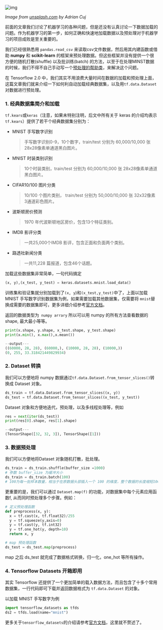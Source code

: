

![img](https://images.unsplash.com/photo-1575843456098-25dc4244e9f2?ixlib=rb-1.2.1&ixid=eyJhcHBfaWQiOjEyMDd9&auto=format&fit=crop&w=1000&q=80)

*Image from [unsplash.com](https://unsplash.com/photos/SuwFvHU-z-o) by Adrian Cuj*

前面的文章我们讨论了机器学习的各种问题，但是还没有认真讨论一下数据加载的问题。作为机器学习的第一步，如何正确和快速地加载数据以及预处理对于机器学习的项目成败是至关重要的。

我们已经很熟悉用 `pandas.read_csv` 来读取csv文件数据，然后用其内建函数或借助 **numpy** 和 **scikit-learn** 的框架来预处理数据。但这些框架并没有提供一个很方便的随机打散(shuffle) 以及批训练(batch) 的方法，以至于在处理MINST数据的时候，我们不得不自己手动写一个[预处理的帮助类](https://github.com/zht007/tensorflow-practice/blob/master/4_Clasification_DigitRecognizer/6_DL_Multi_Layer_CNN_for_DigitRecognizer_TF2_0.ipynb)，来解决这个问题。

在 Tensorflow 2.0 中，我们其实不用浪费大量时间在数据的加载和预处理上面，这篇文章我们就来介绍一下如何利自动加载经典数据集，以及用`tf.data.Dataset`对数据进行预处理。

### 1. 经典数据集简介和加载

`tf.kears`或`keras`（注意，如果未特别注明，后文中所有关于 keras 的介绍均表示 `tf.kears`）提供了若干个经典数据集分别为：

* MNIST 手写数字识别

  > 手写数字识别0-9，10个数字，train/test 分别为 60,000/10,000  张 28x28像素单通道黑白图片。

* MNIST 时装类别识别

  > 10个时装类别，train/test 分别为 60,000/10,000  张 28x28像素单通道黑白图片。

* CIFAR10/100 图片分类

  > 10/100 个图片类别， train/test 分别为 50,000/10,000  张 32x32像素3通道彩色图片。

* 波斯顿房价预测

  > 1970 年代波斯顿地区房价，包含13个特征类别。

* IMDB 影评分类

  > 一共25,000个IMDB 影评，包含正面和负面两个类别。

* 路透社新闻分类

  > 一共11,228 篇报道，包含46个话题。

加载这些数据集非常简单，一句代码搞定

```python
(x, y),(x_test, y_test) = keras.datasets.mnist.load_data()
```

训练集和验证集就分别加载到了`(x, y`)和`(x_test,y_test)`中了，上面以加载MNIST 手写数字识别数据集为例，如果需要加载其他数据集，仅需要将 `mnist`替换成需要的数据集即可，更多详细介绍参考[官方文档](https://keras.io/datasets/#imdb-movie-reviews-sentiment-classification)。

返回的数据类型为` numpy arrary` 所以可以用 numpy 的所有方法查看数据的shape, 最大最小等等。

```python
print(x.shape, y.shape, x_test.shape, y_test.shape)
print(x.min(), x.max(),x.mean())

--output---
((60000, 28, 28), (60000,), (10000, 28, 28), (10000,))
(0, 255, 33.318421449829934)
```



### 2. Dataset 转换

我们可以方便地将 numpy 数据通过`tf.data.Dataset.from_tensor_slices()`转换成 Dataset 对象。

```python
ds_train = tf.data.Dataset.from_tensor_slices((x, y))
ds_test = tf.data.Dataset.from_tensor_slices((x_test, y_test))
```

Dataset 对象和方便地迭代，预处理，以及多线程处理等，例如

```python
res = next(iter(ds_test))
print(res[0].shape, res[1].shape)

--output---
(TensorShape([32, 32, 3]), TensorShape([1]))
```



### 3. 数据预处理

我们可以方便地将Dataset 对象随机打散，批处理。

```python
ds_train = ds_train.shuffle(buffer_size =1000) 
# 参数 buffer_size 为缓冲大小
ds_train = ds_train.batch(100) 
# 100为每一批样本数量，相当于在原数据头部插入一个 100 的维度，整个数据的长度缩短100倍。
```

更重要的是，我们可以通过 `Dataset.map(f)` 的功能，对数据集中每个元素应用函数f, 从而同时预处理多个步骤。例如：

```python
# 定义预处理函数
def preprocess(x, y):
  x = tf.cast(x, tf.float32)/255
  y = tf.squeeze(y,axis=0)
  y = tf.cast(y, tf.int32)
  y = tf.one_hot(y, depth=10)
  return x, y

# map 预处理函数
ds_test = ds_test.map(preprocess)
```

map 之后 ds_test 就完成了数据格式转换，归一化，one_hot 等所有操作。

### 4. Tensorflow Datasets 开箱即用

其实 Tensorflow 还提供了一个更加简单的载入数据方法，而且包含了十多个常用数据集，一行代码即可下载并返回数据格式为 `tf.data.Dataset` 的对象。

以加载 MNIST 手写数字为例

```python
import tensorflow_datasets as tfds
ds2 = tfds.load(name="mnist")
```

更多关于`tensorflow_datasets`的介绍请参考[官方文档](https://www.tensorflow.org/datasets)，这里就不赘述了。

